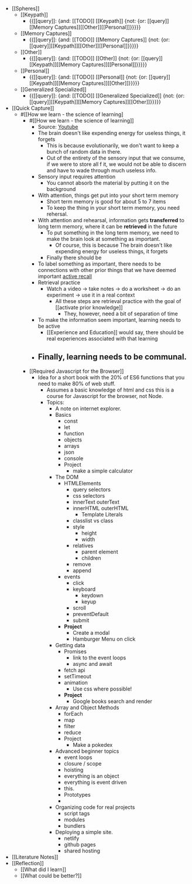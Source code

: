 - [[Spheres]] 
    - [[Keypath]]
        - {{[[query]]: {and: [[TODO]] [[Keypath]] {not: {or: [[query]][[Memory Captures]][[Other]][[Personal]]}}}}}
    - [[Memory Captures]]
        - {{[[query]]: {and: [[TODO]] [[Memory Captures]] {not: {or: [[query]][[Keypath]][[Other]][[Personal]]}}}}}
    - [[Other]]
        - {{[[query]]: {and: [[TODO]] [[Other]] {not: {or: [[query]][[Keypath]][[Memory Captures]][[Personal]]}}}}}
    - [[Personal]]
        - {{[[query]]: {and: [[TODO]] [[Personal]] {not: {or: [[query]][[Keypath]][[Memory Captures]][[Other]]}}}}}
    - [[Generalized Specialized]]
        - {{[[query]]: {and: [[TODO]] [[Generalized Specialized]] {not: {or: [[query]][[Keypath]][[Memory Captures]][[Other]]}}}}}
- [[Quick Capture]]
    - #[[How we learn - the science of learning]
        - #[[How we learn - the science of learning]]
            - Source: [Youtube](https://www.youtube.com/watch?v=MB00YPqEWTE)
            - The brain doesn't like expending energy for useless things, it forgets
                - This is because evolutionarily, we don't want to keep a bunch of random data in there. 
                - Out of the entirety of the sensory input that we consume, if we were to store all f it, we would not be able to discern and have to wade through much useless info.
            - Sensory input requires attention
                - You cannot absorb the material by putting it on the background
            - With attention, things get put into your short term memory
                - Short term memory is good for about 5 to 7 items
                - To keep the thing in your short term memory, you need rehersal.
            - With attention and rehearsal, information gets **transferred** to long term memory, where it can be **retrieved** in the future
                - To put something in the long term memory, we need to make the brain look at something as important.
                    - Of course, this is because The brain doesn't like expending energy for useless things, it forgets
                - Finally there should be 
            - To label something as important, there needs to be connections with other prior things that we have deemed important [active recall](((FVZ9KQ3u4)))
            - Retrieval practice
                - Watch a video -> take notes -> do a worksheet -> do an experiment -> use it in a real context
                    - All these steps are retrieval practice with the goal of [[activate prior knowledge]]
                        - They, however, need a bit of separation of time
            - To make the information seem important, learning needs to be active
                - [[Experience and Education]] would say, there should be real experiences associated with that learning
            - Finally, learning needs to be communal.
                - 
        - [[Required Javascript for the Browser]]
            - Idea for a short book with the 20% of ES6 functions that you need to make 80% of web stuff. 
                - Assumes a basic knowledge of html and css this is a course for Javascript for the browser, not  Node. 
                - Topics:
                    - A note on internet explorer.
                    - Basics
                        - const
                        - let
                        - function
                        - objects
                        - arrays
                        - json
                        - console
                        - Project
                            - make a simple calculator
                    - The DOM
                        - HTMLElements 
                            - query selectors
                            - css selectors
                            - innerText outerText
                            - innerHTML outerHTML
                                - Template Literals
                            - classlist vs class
                            - style
                                - height
                                - width
                            - relatives
                                - parent element
                                - children
                            - remove
                            - append
                        - events
                            - click
                            - keyboard
                                - keydown
                                - keyup
                            - scroll
                            - preventDefault
                            - submit
                        - **Project**
                            - Create a modal
                            - Hamburger Menu on click
                    - Getting data
                        - Promises
                            - link to the event loops
                            - async and await
                        - fetch api
                        - setTimeout
                        - animation
                            - Use css where possible!
                        - **Project**
                            - Google books search and render
                    - Array and Object Methods
                        - forEach
                        - map
                        - filter
                        - reduce
                        - Project
                            - Make a pokedex
                    - Advanced beginner topics
                        - event loops
                        - closure / scope
                        - hoisting
                        - everything is an object
                        - everything is event driven
                        - this.
                        - Prototypes
                        - 
                    - Organizing code for real projects
                        - script tags
                        - modules
                        - bundlers
                    - Deploying a simple site.
                        - netlify
                        - github pages
                        - shared hosting
- [[Literature Notes]]
- [[Reflection]]
    - [[What did I learn]]
    - [[What could be better?]]
